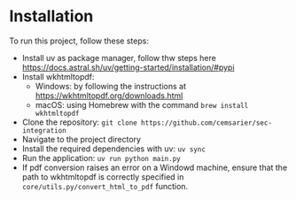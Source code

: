 # Installation
To run this project, follow these steps:
* Install uv as package manager, follow thw steps here https://docs.astral.sh/uv/getting-started/installation/#pypi
* Install wkhtmltopdf:
  * Windows: by following the instructions at https://wkhtmltopdf.org/downloads.html
  * macOS: using Homebrew with the command `brew install wkhtmltopdf`
* Clone the repository: `git clone https://github.com/cemsarier/sec-integration`
* Navigate to the project directory
* Install the required dependencies with uv: `uv sync`
* Run the application: `uv run python main.py`
* If pdf conversion raises an error on a Windowd machine, ensure that the path to wkhtmltopdf is correctly specified in `core/utils.py/convert_html_to_pdf` function.